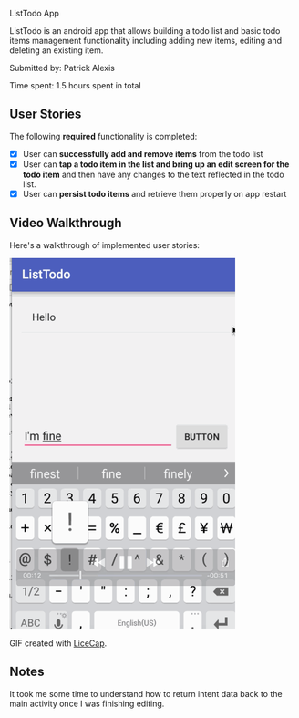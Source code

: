 ListTodo App

ListTodo is an android app that allows building a todo list and basic todo items management functionality including adding new items, editing and deleting an existing item.

Submitted by: Patrick Alexis

Time spent: 1.5 hours spent in total

## User Stories

The following **required** functionality is completed:

* [x] User can **successfully add and remove items** from the todo list
* [x] User can **tap a todo item in the list and bring up an edit screen for the todo item** and then have any changes to the text reflected in the todo list.
* [x] User can **persist todo items** and retrieve them properly on app restart

## Video Walkthrough 

Here's a walkthrough of implemented user stories:

<img src='https://github.com/palexis3/TodoAndroidApp/blob/master/ListTodoRecordingLice.gif' title='Video Walkthrough' width='' alt='Video Walkthrough' />

GIF created with [LiceCap](http://www.cockos.com/licecap/).

## Notes
It took me some time to understand how to return intent data back to the main activity once I was finishing editing.
